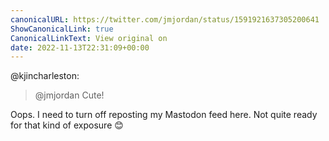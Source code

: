 ```yaml
---
canonicalURL: https://twitter.com/jmjordan/status/1591921637305200641
ShowCanonicalLink: true
CanonicalLinkText: View original on
date: 2022-11-13T22:31:09+00:00
---
```

@kjincharleston:

> @jmjordan Cute!

Oops. I need to turn off reposting my Mastodon feed here. Not quite ready for that kind of exposure 😊